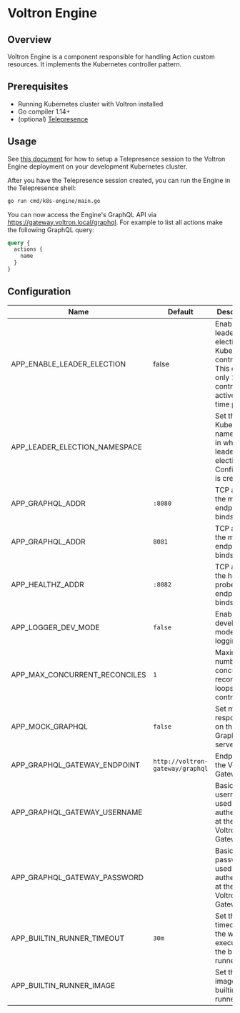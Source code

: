 # Voltron Engine

## Overview

Voltron Engine is a component responsible for handling Action custom resources. It implements the Kubernetes controller pattern.

## Prerequisites

- Running Kubernetes cluster with Voltron installed
- Go compiler 1.14+
- (optional) [Telepresence](https://www.telepresence.io/)

## Usage

See [this document](../../docs/development.md#replace-a-cluster-component-with-your-local-process) for how to setup a Telepresence session to the Voltron Engine deployment on your development Kubernetes cluster.

After you have the Telepresence session created, you can run the Engine in the Telepresence shell:
```bash
go run cmd/k8s-engine/main.go
```

You can now access the Engine's GraphQL API via https://gateway.voltron.local/graphql. For example to list all actions make the following GraphQL query:
```graphql
query {
  actions {
    name
  }
}
```

## Configuration

| Name                          | Default                          | Description                                                                                                  |
|-------------------------------|----------------------------------|--------------------------------------------------------------------------------------------------------------|
| APP_ENABLE_LEADER_ELECTION    | false                            | Enable leader election for Kubernetes controller. This ensures only 1 controller is active at any time point |
| APP_LEADER_ELECTION_NAMESPACE |                                  | Set the Kubernetes namespace, in which the leader election ConfigMap is created                              |
| APP_GRAPHQL_ADDR              | `:8080`                          | TCP address the metrics endpoint binds to                                                                    |
| APP_GRAPHQL_ADDR              | `8081`                           | TCP address the metrics endpoint binds to                                                                    |
| APP_HEALTHZ_ADDR              | `:8082`                          | TCP address the health probes endpoint binds to                                                              |
| APP_LOGGER_DEV_MODE           | `false`                          | Enable development mode logging                                                                              |
| APP_MAX_CONCURRENT_RECONCILES | `1`                              | Maximum number of concurrent reconcile loops in the controller                                               |
| APP_MOCK_GRAPHQL              | `false`                          | Set mock responses on the GraphQL server                                                                     |
| APP_GRAPHQL_GATEWAY_ENDPOINT  | `http://voltron-gateway/graphql` | Endpoint of the Voltron Gateway                                                                              |
| APP_GRAPHQL_GATEWAY_USERNAME  |                                  | Basic auth username used to authenticate at the Voltron Gateway                                              |
| APP_GRAPHQL_GATEWAY_PASSWORD  |                                  | Basic auth password used to authenticate at the Voltron Gateway                                              |
| APP_BUILTIN_RUNNER_TIMEOUT    | `30m`                            | Set the timeout for the workflow execution of the builtin runners                                            |
| APP_BUILTIN_RUNNER_IMAGE      |                                  | Set the image of the builtin runner                                                                          |
